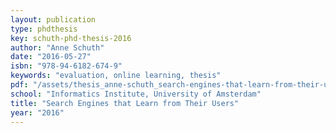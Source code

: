 ```yaml
---
layout: publication
type: phdthesis
key: schuth-phd-thesis-2016
author: "Anne Schuth"
date: "2016-05-27"
isbn: "978-94-6182-674-9"
keywords: "evaluation, online learning, thesis"
pdf: "/assets/thesis_anne-schuth_search-engines-that-learn-from-their-users.pdf"
school: "Informatics Institute, University of Amsterdam"
title: "Search Engines that Learn from Their Users"
year: "2016"
---
```

